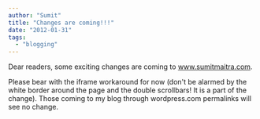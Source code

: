 ```yaml
---
author: "Sumit"
title: "Changes are coming!!!"
date: "2012-01-31"
tags: 
  - "blogging"
---
```


Dear readers, some exciting changes are coming to www.sumitmaitra.com.

Please bear with the iframe workaround for now (don't be alarmed by the white border around the page and the double scrollbars! It is a part of the change). Those coming to my blog through wordpress.com permalinks will see no change.

